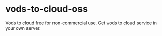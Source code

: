 # vods-to-cloud-oss
Vods to cloud free for non-commercial use. Get vods to cloud service in your own server.
